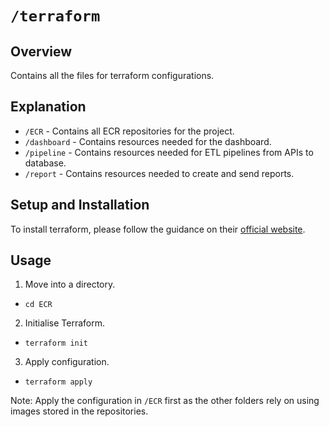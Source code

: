 # `/terraform`

## Overview
Contains all the files for terraform configurations.

## Explanation
- `/ECR` - Contains all ECR repositories for the project.
- `/dashboard` - Contains resources needed for the dashboard.
- `/pipeline` - Contains resources needed for ETL pipelines from APIs to database.
- `/report` - Contains resources needed to create and send reports.

## Setup and Installation

To install terraform, please follow the guidance on their [official website](https://developer.hashicorp.com/terraform/tutorials/aws-get-started/install-cli).

## Usage
1. Move into a directory.
- `cd ECR`
2. Initialise Terraform.
- `terraform init`
3. Apply configuration.
- `terraform apply`

Note: Apply the configuration in `/ECR` first as the other folders rely on using images stored in the repositories.